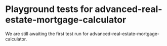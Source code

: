 # Playground tests for advanced-real-estate-mortgage-calculator
We are still awaiting the first test run for advanced-real-estate-mortgage-calculator.
